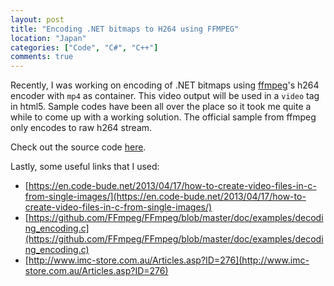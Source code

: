 ```yaml
---
layout: post
title: "Encoding .NET bitmaps to H264 using FFMPEG"
location: "Japan"
categories: ["Code", "C#", "C++"]
comments: true
---
```


Recently, I was working on encoding of .NET bitmaps using [ffmpeg](https://www.ffmpeg.org/)'s h264 encoder with `mp4` as container. This video output will be used in a `video` tag in html5. Sample codes have been all over the place so it took me quite a while to come up with a working solution. The official sample from ffmpeg only encodes to raw h264 stream.

Check out the source code [here](https://github.com/flowerinthenight/ffmpeg-encode-h264mp4).

Lastly, some useful links that I used:

* [https://en.code-bude.net/2013/04/17/how-to-create-video-files-in-c-from-single-images/](https://en.code-bude.net/2013/04/17/how-to-create-video-files-in-c-from-single-images/) 
* [https://github.com/FFmpeg/FFmpeg/blob/master/doc/examples/decoding_encoding.c](https://github.com/FFmpeg/FFmpeg/blob/master/doc/examples/decoding_encoding.c) 
* [http://www.imc-store.com.au/Articles.asp?ID=276](http://www.imc-store.com.au/Articles.asp?ID=276) 
